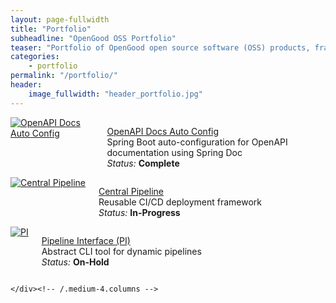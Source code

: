 ```yaml
---
layout: page-fullwidth
title: "Portfolio"
subheadline: "OpenGood OSS Portfolio"
teaser: "Portfolio of OpenGood open source software (OSS) products, frameworks, and solutions"
categories:
    - portfolio
permalink: "/portfolio/"
header:
    image_fullwidth: "header_portfolio.jpg"
---
```


<div class="row t60">
    <div class="medium-4 columns t30">
        <a href="{{ site.porfolio_url }}/openapi-docs-autoconfig" rel="noopener noreferrer" target="_blank">
            <img src="{{ site.urlimg }}/portfolio_openapi_docs_autoconfig.jpg" alt="OpenAPI Docs Auto Config" title="OpenAPI Docs Auto Config"/>
        </a>
        <p>
            <a href="{{ site.porfolio_url }}/central-pipeline" rel="noopener noreferrer" target="_blank">OpenAPI Docs Auto Config</a><br/>
            Spring Boot auto-configuration for OpenAPI documentation using Spring Doc<br/>
            <em>Status:</em> <strong>Complete</strong>
        </p>
    </div><!-- /.medium-4.columns -->
    <div class="medium-4 columns t30">
        <a href="{{ site.porfolio_url }}/central-pipeline" rel="noopener noreferrer" target="_blank">
            <img src="{{ site.urlimg }}/portfolio_central_pipeline.jpg" alt="Central Pipeline" title="Central Pipeline"/>
        </a>
        <p>
            <a href="{{ site.porfolio_url }}/central-pipeline" rel="noopener noreferrer" target="_blank">Central Pipeline</a><br/>
            Reusable CI/CD deployment framework<br/>
            <em>Status:</em> <strong>In-Progress</strong>
        </p>
    </div><!-- /.medium-4.columns -->
    <div class="medium-4 columns t30">
        <a href="{{ site.porfolio_url }}/pi" rel="noopener noreferrer" target="_blank">
            <img src="{{ site.urlimg }}/portfolio_pi.jpg" alt="PI" title="PI"/>
        </a>
        <p>
            <a href="{{ site.porfolio_url }}/pi" rel="noopener noreferrer" target="_blank">Pipeline Interface (PI)</a><br/>
            Abstract CLI tool for dynamic pipelines<br/>
            <em>Status:</em> <strong>On-Hold</strong>
        </p>
    </div><!-- /.medium-4.columns -->
    <div class="medium-4 columns t30">
        
    </div><!-- /.medium-4.columns -->
</div><!-- /.row -->
